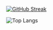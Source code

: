 [![GitHub Streak](https://github-readme-streak-stats.herokuapp.com?user=PHYOPHYO2397&theme=tokyonight)](https://git.io/streak-stats)

![Top Langs](https://github-readme-stats.vercel.app/api/top-langs/?username=PHYOPHYO2397&layout=compact)
